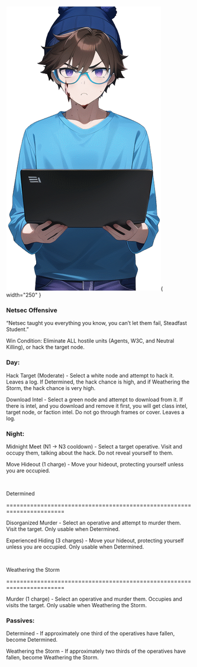 ![steadfaststudent.png](Images/steadfaststudent.png){ width="250" }

### **Netsec Offensive**

“Netsec taught you everything you know, you can’t let them fail, Steadfast Student.”

Win Condition: Eliminate ALL hostile units (Agents, W3C, and Neutral Killing), or hack the target node.

### **Day:**

Hack Target (Moderate) - Select a white node and attempt to hack it. Leaves a log. If Determined, the hack chance is high, and if Weathering the Storm, the hack chance is very high.

Download Intel - Select a green node and attempt to download from it. If there is intel, and you download and remove it first, you will get class intel, target node, or faction intel. Do not go through frames or cover. Leaves a log.

### **Night:**

Midnight Meet (N1 -> N3 cooldown) - Select a target operative. Visit and occupy them, talking about the hack. Do not reveal yourself to them.

Move Hideout (1 charge) - Move your hideout, protecting yourself unless you are occupied.

<br>

Determined

=======================================================================

Disorganized Murder - Select an operative and attempt to murder them. Visit the target. Only usable when Determined.

Experienced Hiding (3 charges) - Move your hideout, protecting yourself unless you are occupied. Only usable when Determined.

<br>

Weathering the Storm

=======================================================================

Murder (1 charge) - Select an operative and murder them. Occupies and visits the target. Only usable when Weathering the Storm.

### **Passives:**

Determined - If approximately one third of the operatives have fallen, become Determined.

Weathering the Storm - If approximately two thirds of the operatives have fallen, become Weathering the Storm.